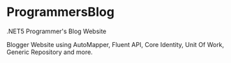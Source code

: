 # ProgrammersBlog
.NET5 Programmer's Blog Website

Blogger Website using AutoMapper, Fluent API, Core Identity, Unit Of Work, Generic Repository and more.
